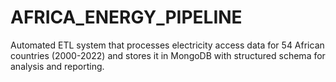 # AFRICA_ENERGY_PIPELINE
Automated ETL system that processes electricity access data for 54 African countries (2000-2022) and stores it in MongoDB with structured schema for analysis and reporting.
